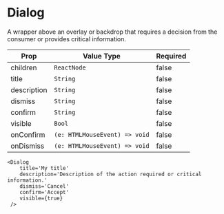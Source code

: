 # Dialog
A wrapper above an overlay or backdrop that requires a decision from the consumer or provides critical information.

| Prop |  Value Type | Required |
| --- | --- | --- |
| children | `ReactNode` | false | 
| title | `String` | false | 
| description | `String` | false | 
| dismiss | `String` | false | 
| confirm | `String` | false | 
| visible | `Bool` | false | 
| onConfirm | `(e: HTMLMouseEvent) => void` | false | 
| onDismiss | `(e: HTMLMouseEvent) => void` | false | 

```
<Dialog
    title='My title'
    description='Description of the action required or critical information.'
    dismiss='Cancel'
    confirm='Accept'
    visible={true}
 />
```




